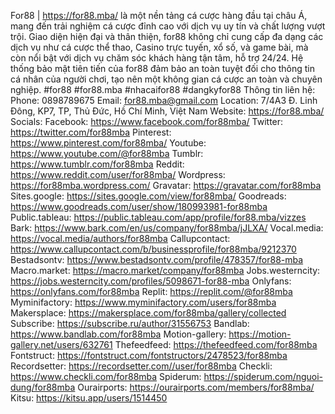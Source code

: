 For88 | <a href="https://for88.mba/">https://for88.mba/</a> là một nền tảng cá cược hàng đầu tại châu Á, mang đến trải nghiệm cá cược đỉnh cao với dịch vụ uy tín và chất lượng vượt trội. Giao diện hiện đại và thân thiện, for88 không chỉ cung cấp đa dạng các dịch vụ như cá cược thể thao, Casino trực tuyến, xổ số, và game bài, mà còn nổi bật với dịch vụ chăm sóc khách hàng tận tâm, hỗ trợ 24/24. Hệ thống bảo mật tiên tiến của for88 đảm bảo an toàn tuyệt đối cho thông tin cá nhân của người chơi, tạo nên một không gian cá cược an toàn và chuyên nghiệp.
#for88 #for88.mba #nhacaifor88 #dangkyfor88
Thông tin liên hệ:
Phone: 0898789675
Email: for88.mba@gmail.com
Location: 7/4A3 Đ. Linh Đông, KP7, TP, Thủ Đức, Hồ Chí Minh, Việt Nam
Website: <a href="https://for88.mba/">https://for88.mba/</a>
Socials:
Facebook: <a href="https://www.facebook.com/for88mba/">https://www.facebook.com/for88mba/</a>
Twitter: <a href="https://twitter.com/for88mba">https://twitter.com/for88mba</a>
Pinterest: <a href="https://www.pinterest.com/for88mba/">https://www.pinterest.com/for88mba/</a>
Youtube: <a href="https://www.youtube.com/@for88mba">https://www.youtube.com/@for88mba</a>
Tumblr: <a href="https://www.tumblr.com/for88mba">https://www.tumblr.com/for88mba</a>
Reddit: <a href="https://www.reddit.com/user/for88mba/">https://www.reddit.com/user/for88mba/</a>
Wordpress: <a href="https://for88mba.wordpress.com/">https://for88mba.wordpress.com/</a>
Gravatar: <a href="https://gravatar.com/for88mba">https://gravatar.com/for88mba</a>
Sites.google: <a href="https://sites.google.com/view/for88mba/">https://sites.google.com/view/for88mba/</a>
Goodreads: <a href="https://www.goodreads.com/user/show/180993981-for88mba">https://www.goodreads.com/user/show/180993981-for88mba</a>
Public.tableau: <a href="https://public.tableau.com/app/profile/for88.mba/vizzes">https://public.tableau.com/app/profile/for88.mba/vizzes</a>
Bark: <a href="https://www.bark.com/en/us/company/for88mba/jJLXA/">https://www.bark.com/en/us/company/for88mba/jJLXA/</a>
Vocal.media: <a href="https://vocal.media/authors/for88mba">https://vocal.media/authors/for88mba</a>
Callupcontact: <a href="https://www.callupcontact.com/b/businessprofile/for88mba/9212370">https://www.callupcontact.com/b/businessprofile/for88mba/9212370</a>
Bestadsontv: <a href="https://www.bestadsontv.com/profile/478357/for88-mba">https://www.bestadsontv.com/profile/478357/for88-mba</a>
Macro.market: <a href="https://macro.market/company/for88mba">https://macro.market/company/for88mba</a>
Jobs.westerncity: <a href="https://jobs.westerncity.com/profiles/5098671-for88-mba">https://jobs.westerncity.com/profiles/5098671-for88-mba</a>
Onlyfans: <a href="https://onlyfans.com/for88mba">https://onlyfans.com/for88mba</a>
Replit: <a href="https://replit.com/@for88mba">https://replit.com/@for88mba</a>
Myminifactory: <a href="https://www.myminifactory.com/users/for88mba">https://www.myminifactory.com/users/for88mba</a>
Makersplace: <a href="https://makersplace.com/for88mba/gallery/collected">https://makersplace.com/for88mba/gallery/collected</a>
Subscribe: <a href="https://subscribe.ru/author/31556753">https://subscribe.ru/author/31556753</a>
Bandlab: <a href="https://www.bandlab.com/for88mba">https://www.bandlab.com/for88mba</a>
Motion-gallery: <a href="https://motion-gallery.net/users/632761">https://motion-gallery.net/users/632761</a>
Thefeedfeed: <a href="https://thefeedfeed.com/for88mba">https://thefeedfeed.com/for88mba</a>
Fontstruct: <a href="https://fontstruct.com/fontstructors/2478523/for88mba">https://fontstruct.com/fontstructors/2478523/for88mba</a>
Recordsetter: <a href="https://recordsetter.com//user/for88mba">https://recordsetter.com//user/for88mba</a>
Checkli: <a href="https://www.checkli.com/for88mba">https://www.checkli.com/for88mba</a>
Spiderum: <a href="https://spiderum.com/nguoi-dung/for88mba">https://spiderum.com/nguoi-dung/for88mba</a>
Ourairports: <a href="https://ourairports.com/members/for88mba/">https://ourairports.com/members/for88mba/</a>
Kitsu: <a href="https://kitsu.app/users/1514450">https://kitsu.app/users/1514450</a>